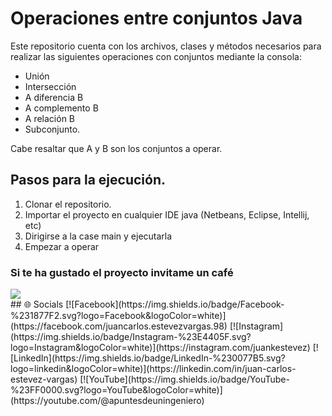# Operaciones entre conjuntos Java
Este repositorio cuenta con los archivos, clases y métodos necesarios para realizar las siguientes operaciones con conjuntos mediante la consola: 
  
  * Unión
  * Intersección
  * A diferencia B
  * A complemento B
  * A relación B
  * Subconjunto. 

Cabe resaltar que A y B son los conjuntos a operar.

## Pasos para la ejecución.
1. Clonar el repositorio.
2. Importar el proyecto en cualquier IDE java (Netbeans, Eclipse, Intellij, etc)
3. Dirigirse a la case main y ejecutarla
4. Empezar a operar
### Si te ha gustado el proyecto invitame un café
<div align="left">
  <a href="https://paypal.me/JEstevezVargas" target="_blank" style="display: inline-block;">
    <img
      src="https://img.shields.io/badge/Donate-Buy%20Me%20A%20Coffee-orange.svg?style=flat-square&logo=buymeacoffee" 
      align="center"
     />
  </a>
</div>
## 🌐 Socials
[![Facebook](https://img.shields.io/badge/Facebook-%231877F2.svg?logo=Facebook&logoColor=white)](https://facebook.com/juancarlos.estevezvargas.98) [![Instagram](https://img.shields.io/badge/Instagram-%23E4405F.svg?logo=Instagram&logoColor=white)](https://instagram.com/juankestevez) [![LinkedIn](https://img.shields.io/badge/LinkedIn-%230077B5.svg?logo=linkedin&logoColor=white)](https://linkedin.com/in/juan-carlos-estevez-vargas) [![YouTube](https://img.shields.io/badge/YouTube-%23FF0000.svg?logo=YouTube&logoColor=white)](https://youtube.com/@apuntesdeuningeniero) 
